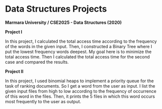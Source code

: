 # Data Structures Projects

<b>Marmara University / CSE2025 - Data Structures (2020)</b>

<b>Project I</b>
<p>In this project, I calculated the total access time according to the frequency of the words in the given input. Then, I constructed a Binary Tree where I put the lowest frequency words deepest. My goal here is to minimize the total access time. Then I calculated the total access time for the second case and compared the results.</p>

<b>Project II</b>
<p>In this project, I used binomial heaps to implement a priority queue for the task of ranking documents. So I get a word from the user as input. I list the given input files from high to low according to the frequency of occurrence of this word in the files. Then, it prints the 5 files in which this word occurs most frequently to the user as output.</p>
